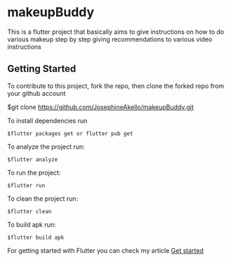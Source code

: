 # makeupBuddy

This is a flutter project that basically aims to give instructions on how to do various makeup step by step giving recommendations to various video instructions


## Getting Started
To contribute to this project, fork the repo, then clone the forked repo from your github account

$git clone https://github.com/JosephineAkello/makeupBuddy.git 

To install dependencies run

    $flutter packages get or flutter pub get
        
To analyze the project run:

    $flutter analyze

To run the project:

    $flutter run

To clean the project run:

    $flutter clean

To build apk run:

    $flutter build apk

For getting started with Flutter you can check my article 
[Get started](https://medium.com/podiihq/how-to-get-started-on-fun-flutter-699c81c89a8f)
